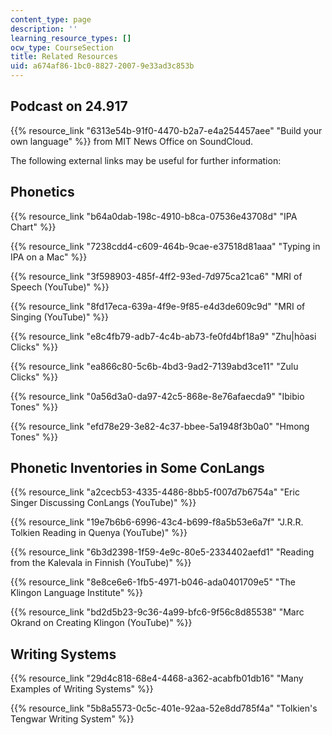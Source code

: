 ```yaml
---
content_type: page
description: ''
learning_resource_types: []
ocw_type: CourseSection
title: Related Resources
uid: a674af86-1bc0-8827-2007-9e33ad3c853b
---
```


Podcast on 24.917
-----------------

{{% resource_link "6313e54b-91f0-4470-b2a7-e4a254457aee" "Build your own language" %}} from MIT News Office on SoundCloud.

The following external links may be useful for further information:

Phonetics
---------

{{% resource_link "b64a0dab-198c-4910-b8ca-07536e43708d" "IPA Chart" %}}

{{% resource_link "7238cdd4-c609-464b-9cae-e37518d81aaa" "Typing in IPA on a Mac" %}}

{{% resource_link "3f598903-485f-4ff2-93ed-7d975ca21ca6" "MRI of Speech (YouTube)" %}}

{{% resource_link "8fd17eca-639a-4f9e-9f85-e4d3de609c9d" "MRI of Singing (YouTube)" %}}

{{% resource_link "e8c4fb79-adb7-4c4b-ab73-fe0fd4bf18a9" "Zhu|hõasi Clicks" %}}

{{% resource_link "ea866c80-5c6b-4bd3-9ad2-7139abd3ce11" "Zulu Clicks" %}}

{{% resource_link "0a56d3a0-da97-42c5-868e-8e76afaecda9" "Ibibio Tones" %}}

{{% resource_link "efd78e29-3e82-4c37-bbee-5a1948f3b0a0" "Hmong Tones" %}}

Phonetic Inventories in Some ConLangs
-------------------------------------

{{% resource_link "a2cecb53-4335-4486-8bb5-f007d7b6754a" "Eric Singer Discussing ConLangs (YouTube)" %}}

{{% resource_link "19e7b6b6-6996-43c4-b699-f8a5b53e6a7f" "J.R.R. Tolkien Reading in Quenya (YouTube)" %}}

{{% resource_link "6b3d2398-1f59-4e9c-80e5-2334402aefd1" "Reading from the Kalevala in Finnish (YouTube)" %}}

{{% resource_link "8e8ce6e6-1fb5-4971-b046-ada0401709e5" "The Klingon Language Institute" %}}

{{% resource_link "bd2d5b23-9c36-4a99-bfc6-9f56c8d85538" "Marc Okrand on Creating Klingon (YouTube)" %}}

Writing Systems
---------------

{{% resource_link "29d4c818-68e4-4468-a362-acabfb01db16" "Many Examples of Writing Systems" %}}

{{% resource_link "5b8a5573-0c5c-401e-92aa-52e8dd785f4a" "Tolkien's Tengwar Writing System" %}}